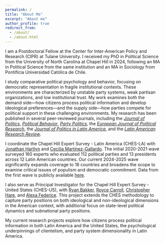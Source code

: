 ```yaml
---
permalink: /
title: "About Me"
excerpt: "About me"
author_profile: true
redirect_from: 
  - /about/
  - /about.html
---
```


I am a Postdoctoral Fellow at the Center for Inter-American Policy and Research (CIPR) at Tulane University. I received my PhD in Political Science from the University of North Carolina at Chapel Hill in 2024, following an MA in Political Science from the same institution and an MA in Sociology from Pontificia Universidad Católica de Chile.

I study comparative political psychology and behavior, focusing on democratic representation in fragile institutional contexts. These environments are characterized by unstable party systems, weak partisan organizations, and low institutional trust. My work examines both the demand side—how citizens process political information and develop ideological preferences—and the supply side—how parties compete for political support in these challenging environments. My research has been published in several peer-reviewed journals, including the [*Journal of Politics*](https://www.journals.uchicago.edu/doi/10.1086/736578),  [*Political Behavior*](https://doi.org/10.1007/s11109-025-10030-w), [*Party Politics*](https://journals.sagepub.com/doi/abs/10.1177/13540688221090604), the  [*European Journal of Political Research*](http://doi.org/10.1111/1475-6765.12638), the [*Journal of Politics in Latin America*](https://journals.sagepub.com/doi/full/10.1177/1866802X211069378), and the [*Latin American Research Review*](https://www.cambridge.org/core/journals/latin-american-research-review/article/ideological-preferences-and-evolution-of-the-religious-cleavage-in-chile-19982014/595F537E6D72FE5FE8D434D9D975172A).

I coordinate the Chapel Hill Expert Survey - Latin America (CHES-LA) with [Jonathan Hartlyn](https://hartlyn.web.unc.edu/) and [Cecilia Martínez-Gallardo](https://ceciliamg.web.unc.edu/). The initial 2020-2021 wave surveyed 160 experts who evaluated 112 political parties and 13 presidents across 12 Latin American countries. Our current 2024-2025 wave significantly expands coverage to 18 countries and broadens the scope to examine critical issues of populism and democratic commitment. Data from the first wave is publicly available [here](https://www.chesdata.eu/chesla).

I also serve as Principal Investigator for the Chapel Hill Expert Survey - United States (CHES-US), with [Ryan Bakker](https://scholar.google.com/citations?user=CKUa8eUAAAAJ&hl=en), [Royce Carroll](https://www.essex.ac.uk/people/CARRO40801/Royce-Carroll), [Christopher Hare](https://christopherdanielhare.github.io/about.html), and [Alexa Federice](https://ps.ucdavis.edu/people/alexa-federice). This project extends the CHES methodology to capture party positions on both ideological and non-ideological dimensions in the American context, with additional focus on state-level political dynamics and subnational party positions.

My current research projects explore how citizens process political information in both Latin America and the United States, the psychological underpinnings of clientelism, and party system dimensionality in Latin America.